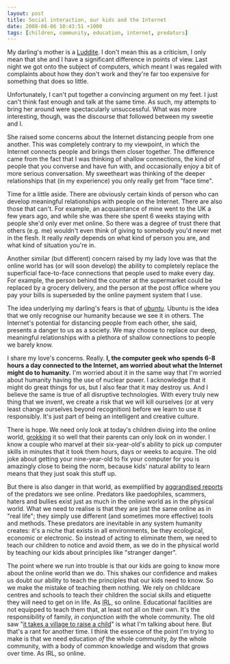 ```yaml
---
layout: post
title: Social interaction, our kids and the Internet
date: 2008-08-06 10:43:51 +1000
tags: [children, community, education, internet, predators]
---
```

My darling's mother is a <a title="definition of &quot;Luddite&quot;" href="http://wordnet.princeton.edu/perl/webwn?s=luddite" target="_blank">Luddite</a>. I don't mean this as a criticism, I only mean that she and I have a significant difference in points of view. Last night we got onto the subject of computers, which meant I was regaled with complaints about how they don't work and they're far too expensive for something that does so little.

Unfortunately, I can't put together a convincing argument on my feet. I just can't think fast enough and talk at the same time. As such, my attempts to bring her around were spectacularly unsuccessful. What was more interesting, though, was the discourse that followed between my sweetie and I.

She raised some concerns about the Internet distancing people from one another. This was completely contrary to my viewpoint, in which the Internet connects people and brings them closer together. The difference came from the fact that I was thinking of shallow connections, the kind of people that you converse and have fun with, and occasionally enjoy a bit of more serious conversation. My sweetheart was thinking of the deeper relationships that (in my experience) you only really get from "face time".

Time for a little aside. There are obviously certain kinds of person who can develop meaningful relationships with people on the Internet. There are also those that can't. For example, an acquaintance of mine went to the UK a few years ago, and while she was there she spent 6 weeks staying with people she'd only ever met online. So there was a degree of trust there that others (e.g. me) wouldn't even think of giving to somebody you'd never met in the flesh. It really <em>really</em> depends on what kind of person you are, and what kind of situation you're in.

Another similar (but different) concern raised by my lady love was that the online world has (or will soon develop) the ability to completely replace the superficial face-to-face connections that people used to make every day. For example, the person behind the counter at the supermarket could be replaced by a grocery delivery, and the person at the post office where you pay your bills is superseded by the online payment system that I use.

The idea underlying my darling's fears is that of <em><a href="http://en.wikipedia.org/wiki/Ubuntu_(philosophy)">ubuntu</a></em>. Ubuntu is the idea that we only recognise our humanity because we see it in others. The Internet's potential for distancing people from each other, she said, presents a danger to us as a society. We may choose to replace our deep, meaningful relationships with a plethora of shallow connections to people we barely know.

I share my love's concerns. Really. <strong>I, the computer geek who spends 6-8 hours a day connected to the Internet, am worried about what the Internet might do to humanity.</strong> I'm worried about it in the same way that I'm worried about humanity having the use of nuclear power. I acknowledge that it might do great things for us, but I also fear that it may destroy us. And I believe the same is true of all disruptive technologies. With every truly new thing that we invent, we create a risk that we will kill ourselves (or at very least change ourselves beyond recognition) before we learn to use it responsibly. It's just part of being an intelligent and creative culture.

There is hope. We need only look at today's children diving into the online world, <a href="http://en.wikipedia.org/wiki/Grok">grokking</a> it so well that their parents can only look on in wonder. I know a couple who marvel at their six-year-old's ability to pick up computer skills in minutes that it took them hours, days or weeks to acquire. The old joke about getting your nine-year-old to fix your computer for you is amazingly close to being the norm, because kids' natural ability to learn means that they just soak this stuff up.

But there is also danger in that world, as exemplified by <a href="http://www.youtube.com/watch?v=DNO6G4ApJQY">aggrandised reports</a> of the predators we see online. Predators like paedophiles, scammers, haters and bullies exist just as much in the online world as in the physical world. What we need to realise is that they are just the same online as in "real life"; they simply use different (and sometimes more effective) tools and methods. These predators are inevitable in any system humanity creates: it's a niche that exists in all environments, be they ecological, economic or electronic. So instead of acting to eliminate them, we need to teach our children to notice and avoid them, as we do in the physical world by teaching our kids about principles like "stranger danger".

The point where we run into trouble is that our kids are going to know more about the online world than we do. This shakes our confidence and makes us doubt our ability to teach the principles that our kids need to know. So we make the mistake of teaching them nothing. We rely on childcare centres and schools to teach their children the social skills and etiquette they will need to get on in life. As <abbr title="In Real Life">IRL</abbr>, so online. Educational facilities are not equipped to teach them that, at least not all on their own. It's the responsibility of family, <em>in conjunction with </em>the whole community. The old saw "<a href="http://www.h-net.org/~africa/threads/village.html" target="_blank">it takes a village to raise a child</a>" is what I'm talking about here. But that's a rant for another time. I think the essence of the point I'm trying to make is that we need education <em>of</em> the whole community, <em>by</em> the whole community, with a body of common knowledge and wisdom that grows over time. As IRL, so online.
